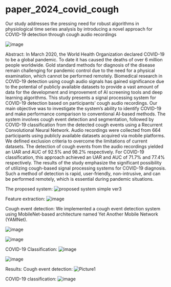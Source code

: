 # paper_2024_covid_cough
Our study addresses the pressing need for robust algorithms in physiological time series analysis by introducing a novel approach for COVID-19 detection through cough audio recordings

![image](https://github.com/chikleWhite/paper_2024_covid_cough/assets/136971404/b8384ec3-3dbe-494b-a3ac-1e4b5dccc0e7)

Abstract:
In March 2020, the World Health Organization declared COVID-19 to be a global pandemic. To date it has caused the deaths of over 6 million people worldwide. Gold standard methods for diagnosis of the disease remain challenging for pandemic control due to the need for a physical examination, which cannot be performed remotely. Biomedical research in COVID-19 detection using cough audio signals has gained significance due to the potential of publicly available datasets to provide a vast amount of data for the development and improvement of AI screening tools and deep learning algorithms. This study presents a signal processing system for COVID-19 detection based on participants’ cough audio recordings. Our main objective was to investigate the system’s ability to identify COVID-19 and make performance comparison to conventional AI-based methods. The system involves cough event detection and segmentation, followed by COVID-19 classification from the detected cough events using a Recurrent Convolutional Neural Network. Audio recordings were collected from 664 participants using publicly available datasets acquired via mobile platforms. We defined exclusion criteria to overcome the limitations of current datasets. The detection of cough events from the audio recordings yielded an UAR and AUC of 92.5% and 98.2% respectively. For COVID-19 classification, this approach achieved an UAR and AUC of 71.7% and 77.4% respectively. The results of the study emphasize the significant possibility of utilizing cough-based signal processing systems for COVID-19 diagnosis. Such a method of detection is rapid, user-friendly, non-intrusive, and can be performed remotely, which is essential during pandemic situations.

The proposed system:
![proposed system simple ver3](https://github.com/chikleWhite/paper_2024_covid_cough/assets/136971404/3ef51277-5d82-4a08-a20e-dbdd9ad62357)

Feature extraction:
![image](https://github.com/chikleWhite/paper_2024_covid_cough/assets/136971404/c8cadb2d-cb70-4b83-8862-aac9ff9ba90b)

Cough event detection:
We implemented a cough event detection system using MobileNet-based architecture named Yet Another Mobile Network (YAMNet).

![image](https://github.com/chikleWhite/paper_2024_covid_cough/assets/136971404/236ee5dd-34a5-4bdb-a7b1-0fa577c5faac)

![image](https://github.com/chikleWhite/paper_2024_covid_cough/assets/136971404/ab3e1fd6-5f55-4661-a7c6-e44702e256af)

COVID-19 Classification:
![image](https://github.com/chikleWhite/paper_2024_covid_cough/assets/136971404/143e57a3-4bfa-4376-a02b-566fbe384062)

![image](https://github.com/chikleWhite/paper_2024_covid_cough/assets/136971404/4b8478e6-0781-4c93-92fc-f934f7d31f9d)

Results:
Cough event detection:
![Picture1](https://github.com/chikleWhite/paper_2024_covid_cough/assets/136971404/0e94c5bf-adf6-4ce4-92a8-cff942ce38f0)

COVID-19 classification:
![image](https://github.com/chikleWhite/paper_2024_covid_cough/assets/136971404/52481063-98df-47cd-88cf-f40808dc5736)
